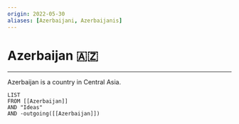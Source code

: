 ```yaml
---
origin: 2022-05-30
aliases: [Azerbaijani, Azerbaijanis]
---
```

# Azerbaijan 🇦🇿
---
Azerbaijan is a country in Central Asia. 



```dataview
LIST 
FROM [[Azerbaijan]]
AND "Ideas"
AND -outgoing([[Azerbaijan]])
```

